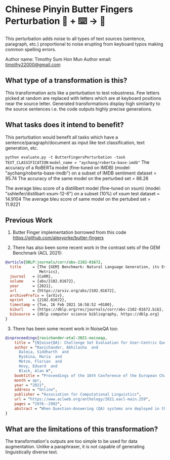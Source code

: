 # Chinese Pinyin Butter Fingers Perturbation 🦎  + ⌨️ → 🐍
This perturbation adds noise to all types of text sources (sentence, paragraph, etc.) proportional to noise erupting 
from keyboard typos making common spelling errors.

Author name: Timothy Sum Hon Mun
Author email: timothy22000@gmail.com

## What type of a transformation is this?
This transformation acts like a perturbation to test robustness. Few letters picked at random are replaced with letters 
which are at keyboard positions near the source letter. Generated transformations display high similarity to the 
source sentences i.e. the code outputs highly precise generations. 

## What tasks does it intend to benefit?
This perturbation would benefit all tasks which have a sentence/paragraph/document as input like text classification, 
text generation, etc. 

```python evaluate.py -t ButterFingersPerturbation -task TEXT_CLASSIFICATION```
```model_name = "aychang/roberta-base-imdb"```
The accuracy of a RoBERTa model (fine-tuned on IMDB) (model: "aychang/roberta-base-imdb") 
on a subset of IMDB sentiment dataset = 95.74
The accuracy of the same model on the perturbed set = 88.26

The average bleu score of a distillbert model (fine-tuned on xsum) (model: "sshleifer/distilbart-xsum-12-6") 
on a subset (10%) of xsum test dataset = 14.9104
The average bleu score of same model on the pertubed set = 11.9221

## Previous Work
1) Butter Finger implementation borrowed from this code https://github.com/alexyorke/butter-fingers

2) There has also been some recent work in the contrast sets of the GEM Benchmark (ACL 2021):
```bibtex
@article{DBLP:journals/corr/abs-2102-01672,
  title     = {The {GEM} Benchmark: Natural Language Generation, its Evaluation and
               Metrics},
  journal   = {CoRR},
  volume    = {abs/2102.01672},
  year      = {2021},
  url       = {https://arxiv.org/abs/2102.01672},
  archivePrefix = {arXiv},
  eprint    = {2102.01672},
  timestamp = {Tue, 16 Feb 2021 16:58:52 +0100},
  biburl    = {https://dblp.org/rec/journals/corr/abs-2102-01672.bib},
  bibsource = {dblp computer science bibliography, https://dblp.org}
}
```

3) There has been some recent work in NoiseQA too:
```bibtex
@inproceedings{ravichander-etal-2021-noiseqa,
    title = "{N}oise{QA}: Challenge Set Evaluation for User-Centric Question Answering",
    author = "Ravichander, Abhilasha  and
      Dalmia, Siddharth  and
      Ryskina, Maria  and
      Metze, Florian  and
      Hovy, Eduard  and
      Black, Alan W",
    booktitle = "Proceedings of the 16th Conference of the European Chapter of the Association for Computational Linguistics: Main Volume",
    month = apr,
    year = "2021",
    address = "Online",
    publisher = "Association for Computational Linguistics",
    url = "https://www.aclweb.org/anthology/2021.eacl-main.259",
    pages = "2976--2992",
    abstract = "When Question-Answering (QA) systems are deployed in the real world, users query them through a variety of interfaces, such as speaking to voice assistants, typing questions into a search engine, or even translating questions to languages supported by the QA system. While there has been significant community attention devoted to identifying correct answers in passages assuming a perfectly formed question, we show that components in the pipeline that precede an answering engine can introduce varied and considerable sources of error, and performance can degrade substantially based on these upstream noise sources even for powerful pre-trained QA models. We conclude that there is substantial room for progress before QA systems can be effectively deployed, highlight the need for QA evaluation to expand to consider real-world use, and hope that our findings will spur greater community interest in the issues that arise when our systems actually need to be of utility to humans.",
}
```
## What are the limitations of this transformation?
The transformation's outputs are too simple to be used for data augmentation. Unlike a paraphraser, it is not capable of
 generating linguistically diverse text.
